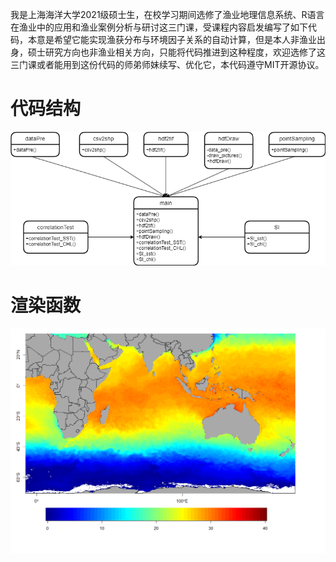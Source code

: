 我是上海海洋大学2021级硕士生，在校学习期间选修了渔业地理信息系统、R语言在渔业中的应用和渔业案例分析与研讨这三门课，受课程内容启发编写了如下代码，本意是希望它能实现渔获分布与环境因子关系的自动计算，但是本人非渔业出身，硕士研究方向也非渔业相关方向，只能将代码推进到这种程度，欢迎选修了这三门课或者能用到这份代码的师弟师妹续写、优化它，本代码遵守MIT开源协议。

# 代码结构

![代码结构](./images/2.png)

# 渲染函数

![渲染函数](./images/1.png)
